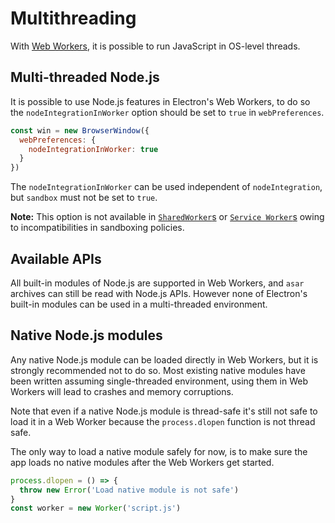 # Multithreading

With [Web Workers][web-workers], it is possible to run JavaScript in OS-level
threads.

## Multi-threaded Node.js

It is possible to use Node.js features in Electron's Web Workers, to do
so the `nodeIntegrationInWorker` option should be set to `true` in
`webPreferences`.

```javascript
const win = new BrowserWindow({
  webPreferences: {
    nodeIntegrationInWorker: true
  }
})
```

The `nodeIntegrationInWorker` can be used independent of `nodeIntegration`, but
`sandbox` must not be set to `true`.

**Note:** This option is not available in [`SharedWorker`s](https://developer.mozilla.org/en-US/docs/Web/API/SharedWorker) or [`Service Worker`s](https://developer.mozilla.org/en-US/docs/Web/API/ServiceWorker) owing to incompatibilities in sandboxing policies.

## Available APIs

All built-in modules of Node.js are supported in Web Workers, and `asar`
archives can still be read with Node.js APIs. However none of Electron's
built-in modules can be used in a multi-threaded environment.

## Native Node.js modules

Any native Node.js module can be loaded directly in Web Workers, but it is
strongly recommended not to do so. Most existing native modules have been
written assuming single-threaded environment, using them in Web Workers will
lead to crashes and memory corruptions.

Note that even if a native Node.js module is thread-safe it's still not safe to
load it in a Web Worker because the `process.dlopen` function is not thread
safe.

The only way to load a native module safely for now, is to make sure the app
loads no native modules after the Web Workers get started.

```javascript
process.dlopen = () => {
  throw new Error('Load native module is not safe')
}
const worker = new Worker('script.js')
```

[web-workers]: https://developer.mozilla.org/en/docs/Web/API/Web_Workers_API/Using_web_workers
